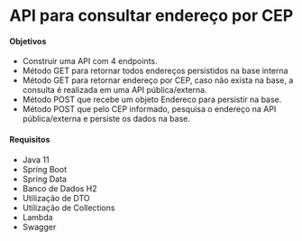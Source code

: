 # API para consultar endereço por CEP

#### Objetivos
- Construir uma API com 4 endpoints.
- Método GET para retornar todos endereços persistidos na base interna
- Método GET para retornar endereço por CEP, caso não exista na base, a consulta é realizada em uma API pública/externa.
- Método POST que recebe um objeto Endereco para persistir na base.
- Método POST que pelo CEP informado, pesquisa o endereço na API pública/externa e persiste os dados na base.

#### Requisitos

- Java 11
- Spring Boot
- Spring Data
- Banco de Dados H2
- Utilização de DTO
- Utilização de Collections
- Lambda
- Swagger
